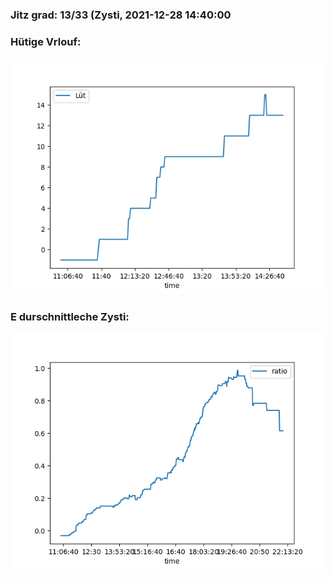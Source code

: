 ### Jitz grad: 13/33 (Zysti, 2021-12-28 14:40:00

### Hütige Vrlouf:
![Graph](Today.png)

### E durschnittleche Zysti:
![Graph](Zysti.png)